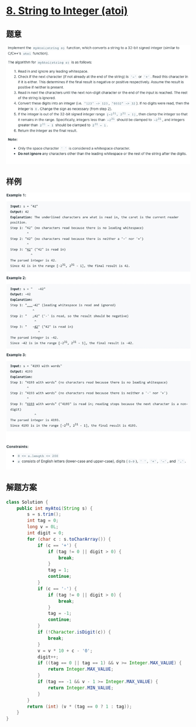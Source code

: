 # [8. String to Integer (atoi)](https://leetcode.com/problems/string-to-integer-atoi/)
## 题意
![img.png](images/string-to-integer-atoi-title.png)
## 样例
![img.png](images/string-to-integer-atoi-example.png)
## 解题方案
```java
class Solution {
    public int myAtoi(String s) {
        s = s.trim();
        int tag = 0;
        long v = 0L;
        int digit = 0;
        for (char c : s.toCharArray()) {
            if (c == '+') {
                if (tag != 0 || digit > 0) {
                    break;
                }
                tag = 1;
                continue;
            }
            if (c == '-') {
                if (tag != 0 || digit > 0) {
                    break;
                }
                tag = -1;
                continue;
            }
            if (!Character.isDigit(c)) {
                break;
            }
            v = v * 10 + c - '0';
            digit++;
            if ((tag == 0 || tag == 1) && v >= Integer.MAX_VALUE) {
                return Integer.MAX_VALUE;
            }
            if (tag == -1 && v - 1 >= Integer.MAX_VALUE) {
                return Integer.MIN_VALUE;
            }
        }
        return (int) (v * (tag == 0 ? 1 : tag));
    }
}
```